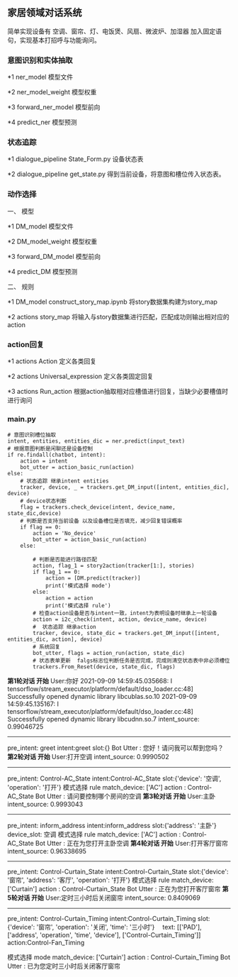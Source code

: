 ## **家居领域对话系统**

简单实现设备有 空调、窗帘、灯、电饭煲、风扇、微波炉、加湿器 
加入固定语句，实现基本打招呼与功能询问。

### 意图识别和实体抽取
 *1 ner_model 模型文件
 
 *2 ner_model_weight 模型权重
 
 *3 forward_ner_model 模型前向
 
 *4 predict_ner 模型预测
 
### 状态追踪

 *1 dialogue_pipeline  State_Form.py 设备状态表
 
 *2 dialogue_pipeline  get_state.py  得到当前设备，将意图和槽位传入状态表。
 
### 动作选择

一、 模型

 *1 DM_model 模型文件
 
 *2 DM_model_weight 模型权重
 
 *3 forward_DM_model 模型前向
 
 *4 predict_DM 模型预测

二、 规则

 *1 DM_model construct_story_map.ipynb  将story数据集构建为story_map
 
 *2 actions story_map  将输入与story数据集进行匹配，匹配成功则输出相对应的action
 
### action回复

 *1 actions Action 定义各类回复
 
 *2 actions Universal_expression 定义各类固定回复
 
 *3 actions Run_action 根据action抽取相对应槽值进行回复，当缺少必要槽值时进行询问
 
### main.py

    # 意图识别槽位抽取 
    intent, entities, entities_dic = ner.predict(input_text)
    # 根据意图判断是闲聊还是设备控制
    if re.findall(chatbot, intent):
        action = intent
        bot_utter = action_basic_run(action)
    else:
        # 状态追踪 继承intent entities
        tracker, device, _ = trackers.get_DM_input([intent, entities_dic], device)
        # device状态判断
        flag = trackers.check_device(intent, device_name, state_dic,device)
        # 判断是否支持当前设备 以及设备槽位是否填充，减少回复错误概率
        if flag == 0:
            action = 'No_device'
            bot_utter = action_basic_run(action)
        else:

            # 判断是否能进行路径匹配
            action, flag_1 = story2action(tracker[1:], stories)
            if flag_1 == 0:
                action = [DM.predict(tracker)]
                print('模式选择 mode')
            else:
                action = action
                print('模式选择 rule')
            # 检查action设备是否与intent一致，intent为表明设备时继承上一轮设备
            action = i2c_check(intent, action, device_name, device)
            #  状态追踪 继承action
            tracker, device, state_dic = trackers.get_DM_input([intent, entities_dic, action], device)
            # 系统回复
            bot_utter, flags = action_run(action, state_dic)
            # 状态表单更新  falgs标志位判断任务是否完成，完成则清空状态表中非必须槽位
            trackers.From_Reset(device, state_dic, flags)


**********************第1轮对话 开始**********************
User:你好
2021-09-09 14:59:45.035668: I tensorflow/stream_executor/platform/default/dso_loader.cc:48] Successfully opened dynamic library libcublas.so.10
2021-09-09 14:59:45.135167: I tensorflow/stream_executor/platform/default/dso_loader.cc:48] Successfully opened dynamic library libcudnn.so.7
intent_source:  0.99046725
***********
pre_intent:  greet
intent:greet 
 slot:{}
Bot Utter :  您好！请问我可以帮到您吗？
**********************第2轮对话 开始**********************
User:打开空调
intent_source:  0.9990502
***********
pre_intent:  Control-AC_State
intent:Control-AC_State 
 slot:{'device': '空调', 'operation': '打开'}
模式选择 rule
match_device: ['AC']
action : Control-AC_State 
Bot Utter :  请问要控制哪个房间的空调
**********************第3轮对话 开始**********************
User:主卧
intent_source:  0.9993043
***********
pre_intent:  inform_address
intent:inform_address 
 slot:{'address': '主卧'}
device_slot:  空调
模式选择 rule
match_device: ['AC']
action : Control-AC_State 
Bot Utter :  正在为您打开主卧空调
**********************第4轮对话 开始**********************
User:打开客厅窗帘
intent_source:  0.96338695
***********
pre_intent:  Control-Curtain_State
intent:Control-Curtain_State 
 slot:{'device': '窗帘', 'address': '客厅', 'operation': '打开'}
模式选择 rule
match_device: ['Curtain']
action : Control-Curtain_State 
Bot Utter :  正在为您打开客厅窗帘
**********************第5轮对话 开始**********************
User:定时三小时后关闭窗帘
intent_source:  0.8409069
***********
pre_intent:  Control-Curtain_Timing
intent:Control-Curtain_Timing 
 slot:{'device': '窗帘', 'operation': '关闭', 'time': '三小时'}
　text: [['PAD'], ['address', 'operation', 'time', 'device'], ['Control-Curtain_Timing']] 
 action:Control-Fan_Timing 
 
模式选择 mode
match_device: ['Curtain']
action : Control-Curtain_Timing 
Bot Utter :  已为您定时三小时后关闭客厅窗帘
